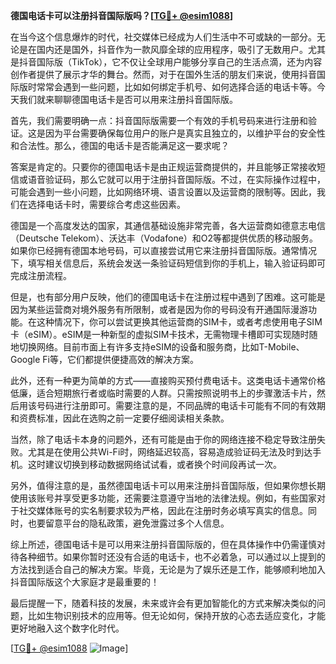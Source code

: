 **德国电话卡可以注册抖音国际版吗？[[TG💪+ @esim1088](https://t.me/s/esim1088)]**

在当今这个信息爆炸的时代，社交媒体已经成为人们生活中不可或缺的一部分。无论是在国内还是国外，抖音作为一款风靡全球的应用程序，吸引了无数用户。尤其是抖音国际版（TikTok），它不仅让全球用户能够分享自己的生活点滴，还为内容创作者提供了展示才华的舞台。然而，对于在国外生活的朋友们来说，使用抖音国际版时常常会遇到一些问题，比如如何绑定手机号、如何选择合适的电话卡等。今天我们就来聊聊德国电话卡是否可以用来注册抖音国际版。

首先，我们需要明确一点：抖音国际版需要一个有效的手机号码来进行注册和验证。这是因为平台需要确保每位用户的账户是真实且独立的，以维护平台的安全性和合法性。那么，德国的电话卡是否能满足这一要求呢？

答案是肯定的。只要你的德国电话卡是由正规运营商提供的，并且能够正常接收短信或语音验证码，那么它就可以用于注册抖音国际版。不过，在实际操作过程中，可能会遇到一些小问题，比如网络环境、语言设置以及运营商的限制等。因此，我们在选择电话卡时，需要综合考虑这些因素。

德国是一个高度发达的国家，其通信基础设施非常完善，各大运营商如德意志电信（Deutsche Telekom）、沃达丰（Vodafone）和O2等都提供优质的移动服务。如果你已经拥有德国本地号码，可以直接尝试用它来注册抖音国际版。通常情况下，填写相关信息后，系统会发送一条验证码短信到你的手机上，输入验证码即可完成注册流程。

但是，也有部分用户反映，他们的德国电话卡在注册过程中遇到了困难。这可能是因为某些运营商对境外服务有所限制，或者是因为你的号码没有开通国际漫游功能。在这种情况下，你可以尝试更换其他运营商的SIM卡，或者考虑使用电子SIM卡（eSIM）。eSIM是一种新型的虚拟SIM卡技术，无需物理卡槽即可实现随时随地切换网络。目前市面上有许多支持eSIM的设备和服务商，比如T-Mobile、Google Fi等，它们都提供便捷高效的解决方案。

此外，还有一种更为简单的方式——直接购买预付费电话卡。这类电话卡通常价格低廉，适合短期旅行者或临时需要的人群。只需按照说明书上的步骤激活卡片，然后用该号码进行注册即可。需要注意的是，不同品牌的电话卡可能有不同的有效期和资费标准，因此在选购之前一定要仔细阅读相关条款。

当然，除了电话卡本身的问题外，还有可能是由于你的网络连接不稳定导致注册失败。尤其是在使用公共Wi-Fi时，网络延迟较高，容易造成验证码无法及时到达手机。这时建议切换到移动数据网络试试看，或者换个时间段再试一次。

另外，值得注意的是，虽然德国电话卡可以用来注册抖音国际版，但如果你想长期使用该账号并享受更多功能，还需要注意遵守当地的法律法规。例如，有些国家对于社交媒体账号的实名制要求较为严格，因此在注册时务必填写真实的信息。同时，也要留意平台的隐私政策，避免泄露过多个人信息。

综上所述，德国电话卡是可以用来注册抖音国际版的，但在具体操作中仍需谨慎对待各种细节。如果你暂时还没有合适的电话卡，也不必着急，可以通过以上提到的方法找到适合自己的解决方案。毕竟，无论是为了娱乐还是工作，能够顺利地加入抖音国际版这个大家庭才是最重要的！

最后提醒一下，随着科技的发展，未来或许会有更加智能化的方式来解决类似的问题，比如生物识别技术的应用等。但无论如何，保持开放的心态去适应变化，才能更好地融入这个数字化时代。

[[TG💪+ @esim1088](https://t.me/s/esim1088) ![Image](https://i.postimg.cc/4NQfJmqS/Snipaste-2025-05-13-00-14-12.png)]